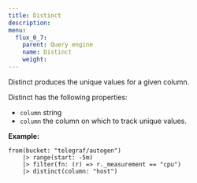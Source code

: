 ```yaml
---
title: Distinct
description:
menu:
  flux_0_7:
    parent: Query engine
    name: Distinct
    weight:
---
```


Distinct produces the unique values for a given column.

Distinct has the following properties:

* `column` string
* `column` the column on which to track unique values.

**Example:**

```
from(bucket: "telegraf/autogen")
	|> range(start: -5m)
	|> filter(fn: (r) => r._measurement == "cpu")
	|> distinct(column: "host")
```
